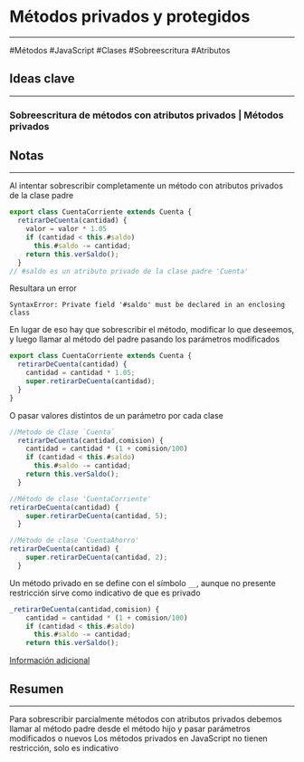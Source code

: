 # Métodos privados y protegidos
---
#Métodos #JavaScript #Clases #Sobreescritura #Atributos 
## Ideas clave
---
### Sobreescritura de métodos con atributos privados | Métodos privados
## Notas
---
Al intentar sobrescribir  completamente un método con atributos privados de la clase padre
```JavaScript
export class CuentaCorriente extends Cuenta {
  retirarDeCuenta(cantidad) {
    valor = valor * 1.05
    if (cantidad < this.#saldo)
      this.#saldo -= cantidad;
    return this.verSaldo();
  }
// #saldo es un atributo privado de la clase padre 'Cuenta'
```
Resultara un error
```Shell
SyntaxError: Private field '#saldo' must be declared in an enclosing class
```
En lugar de eso hay que sobrescribir el método, modificar lo que deseemos, y luego llamar al método del padre pasando los parámetros modificados
```JavaScript
export class CuentaCorriente extends Cuenta {
  retirarDeCuenta(cantidad) {
    cantidad = cantidad * 1.05;
    super.retirarDeCuenta(cantidad);
  }
}
```
O pasar valores distintos de un parámetro por cada clase
```JavaScript
//Metodo de Clase `Cuenta`
  retirarDeCuenta(cantidad,comision) {
    cantidad = cantidad * (1 + comision/100)
    if (cantidad < this.#saldo)
      this.#saldo -= cantidad;
    return this.verSaldo();
  }
```
```JavaScript
//Método de clase 'CuentaCorriente'
retirarDeCuenta(cantidad) {
    super.retirarDeCuenta(cantidad, 5);
  }
```
```JavaScript
//Método de clase 'CuentaAhorro'
retirarDeCuenta(cantidad) {
    super.retirarDeCuenta(cantidad, 2);
  }
```
Un método privado en se define con el símbolo `__`, aunque no presente restricción sirve como indicativo de que es privado 
```JavaScript
_retirarDeCuenta(cantidad,comision) {
    cantidad = cantidad * (1 + comision/100)
    if (cantidad < this.#saldo)
      this.#saldo -= cantidad;
    return this.verSaldo();
```
[Información adicional](https://ljcl79.medium.com/herencia-en-programaci%C3%B3n-orientada-a-objetos-370cf3f97402)
## Resumen
---
Para sobrescribir parcialmente métodos con atributos privados debemos llamar al método padre desde el método hijo y pasar parámetros modificados o nuevos
Los métodos privados en JavaScript no tienen restricción, solo es indicativo